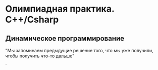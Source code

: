 # Олимпиадная практика. C++/Csharp
## Динамическое программирование
"Мы запоминаем предыдущие решение того, что мы уже получили, чтобы получить что-то дальше"

 `